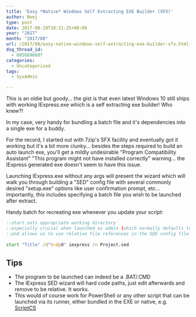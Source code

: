 ```yaml
---
title: 'Easy *Native* Windows Self Extracting EXE Builder (SFX)'
author: Beej
type: post
date: 2017-08-10T20:21:25+00:00
year: "2017"
month: "2017/08"
url: /2017/08/easy-native-windows-self-extracting-exe-builder-sfx.html
dsq_thread_id:
  - 6056896687
categories:
  - Uncategorized
tags:
  - SysAdmin

---
```

This is an oldie but goody... the gist is that even latest Windows 10 still ships with working IExpress.exe which is a self extracting exe builder! Who knew?!
<!--more-->

In my case, very handy for bundling a batch file and it's dependencies into a single exe for a buddy.

For the record, I started out with 7zip's SFX facility and eventually got it working but it's a bit more clunky... besides the steps required to build an auto launch exe, you'll get a mildly undesirable "Program Compatibility Assistant" "This program might not have installed correctly" warning... the IExpress generated exe doesn't seem to have this issue.

Launching IExpress.exe without any args will present the wizard which will walk you through building a "SED" config file with several commonly desired "setup.exe" options like user confirmation prompt, etc... importantly, this includes specifying a batch file you wish to be launched after extract.

Handy batch for recreating exe whenever you update your script:
``` cmd
::start sets appropriate working directory
::especially crucial when launched as admin (which normally defaults to c:\windows\system32)
::and allows us to use relative file references in the SED config file so that launching from any path works (including UNC)
    
start "Title" /d"%~dp0" iexpress /n Project.sed
```    

## Tips

  * The program to be launched can indeed be a .BAT/.CMD
  * The IExpress SED wizard will hard code paths, just edit afterwards and remove to be relative. It works.
  * This would of course work for PowerShell or any other script that can be launched via its runner, either bundled in the EXE or native, e.g. [ScriptCS][1]

 [1]: https://scriptcs.net/